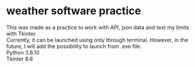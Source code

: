 # weather software practice

This was made as a practice to work with API, json data and test my limits with Tkinter.<br>
Currently, it can be launched using only through terminal.
However, in the future, I will add the possibility to launch from .exe file.
<br>
Python 3.8.10
<br>
Tkinter 8.6
<br>
